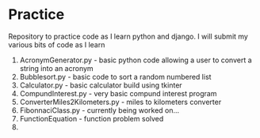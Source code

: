 # Practice
Repository to practice code as I learn python and django.
I will submit my various bits of code as I learn

1.  AcronymGenerator.py - basic python code allowing a user to convert a string into an acronym
2.  Bubblesort.py - basic code to sort a random numbered list
3.  Calculator.py - basic calculator build using tkinter
4.  CompundInterest.py - very basic compund interest program 
5.  ConverterMiles2Kilometers.py - miles to kilometers converter
6.  FibonnaciClass.py - currently being worked on... 
7.  FunctionEquation - function problem solved
8. 
  
